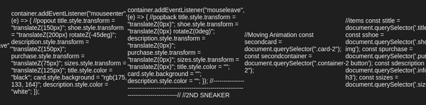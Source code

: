 <!DOCTYPE html>
<html lang="en" style="background-color: rgb(31, 31, 31); color: whitesmoke;">
<head>
    <meta charset="UTF-8">
    <meta http-equiv="X-UA-Compatible" content="IE=edge">
    <meta name="viewport" content="width=device-width, initial-scale=1.0">
    <link rel="stylesheet" href="style.css">
    <title>My Shoes</title>
</head>
  <style>
    *{
    margin: 0;
    padding: 0;
    box-sizing: border-box;
}
body {
    min-height: 100vh;
    font-family: "poppins", sans-serif;
    align-items: center;
    justify-content: center;
    display: flex;
    perspective: 1000px;
}
.logo{
    position:fixed;
    top: 0;
    width: 100%;
}
.logo img{
    margin-left: auto;
    margin-right: auto;
    width: 10rem;
    display: block; 
}
.container {
    width: 50%;
    display: flex;
    align-items: center;
    justify-content: center;
    background-color: rgb(114, 112, 111);
    border-bottom-right-radius: 50%;
    border-top-right-radius: 50%;
}
.card {
    transform-style: preserve-3d;
    min-height: 85vh;
    width: 25rem;
    padding: 0rem 5rem;
    box-shadow: 0 20px 20px rgba(255, 255, 255, 0.2), 0px 0px 50px 20px rgba(255, 255, 255, 0.2);
    border-radius: 10px;
    background-color: rgb(93, 110, 124);
}
.shoe {
    min-height: 35vh;
    display: flex;
    align-items: center;
    justify-content: center;
}
.shoe img {
    width: 15rem; 
    z-index: 2;
    transition: all 0.75s ease-out;
}
.circle {
    width: 13rem;
    height: 13rem;
    background: linear-gradient(
        to right,
        rgba(82, 88, 98, 0.75),
        rgba(248, 248, 248, 0.75)
    );
    position: absolute;
    border-radius: 50%;
    z-index: 1;
}
.info h1{
    font-size: 2.3rem;
    transition: all 0.75s ease-out;
}
.info h3{
    font-weight: lighter;
    font-size: 1.2rem;
    color: rgb(137, 150, 160);
    padding: 1rem 0rem;
    transition: all 0.75s ease-out;
}
.purchase button{
    width: 15rem;
    height: 2.8rem;
    background-color: transparent;
    border: white 3px solid;
    border-radius: 50px;
    color: rgb(255, 255, 255);
    font-weight: 1000;
    transition: all 0.3s ease;
}
.purchase button:hover{
    background-color: rgb(255, 255, 255);
    color: rgb(0, 0, 0);
    border: rgb(0, 0, 0) 3px solid;
    letter-spacing: 2px;
}
.sizes {
    transition: all 0.75s ease-out;
}
.sizes button{
    width: 3.5rem;
    margin-bottom: 10px;
    height: 2rem;
    border-radius: 35px;
}
button.active {
    background-color: rgb(135, 162, 175); 
    color: whitesmoke; 
    margin-top: 10px;
}

/* 2ND SNEAKER */

.container-2 {
    width: 50%;
    display: flex;
    flex-wrap: wrap;
    align-items: center;
    justify-content: center;
    background-color: rgb(114, 112, 111);
    border-bottom-left-radius: 50%;
    border-top-left-radius: 50%;
}
.card-2 {
    transform-style: preserve-3d;
    min-height: 85vh;
    width: 25rem;
    padding: 0rem 5rem;
    box-shadow: 0 20px 20px rgba(255, 255, 255, 0.2), 0px 0px 50px 20px rgba(255, 255, 255, 0.2);
    border-radius: 10px;
    background-color: rgb(93, 110, 124);
}
.shoe-2 {
    min-height: 35vh;
    display: flex;
    align-items: center;
    justify-content: center;
}
.shoe-2 img {
    width: 15rem; 
    z-index: 2;
    transition: all 0.75s ease-out;
}
.circle-2 {
    width: 13rem;
    height: 13rem;
    background: linear-gradient(
        to right,
        rgba(82, 88, 98, 0.75),
        rgba(248, 248, 248, 0.75)
    );
    position: absolute;
    border-radius: 50%;
    z-index: 1;
}
.info-2 h1{
    font-size: 2.3rem;
    transition: all 0.75s ease-out;
}
.info-2 h3{
    font-weight: lighter;
    font-size: 1.2rem;
    color: rgb(137, 150, 160);
    padding: 1rem 0rem;
    transition: all 0.75s ease-out;
}
.purchase-2 button{
    width: 15rem;
    height: 2.8rem;
    background-color: transparent;
    border: white 3px solid;
    border-radius: 50px;
    color: rgb(255, 255, 255);
    font-weight: 1000;
    transition: all 0.3s ease;
}
.purchase-2 button:hover{
    background-color: rgb(255, 255, 255);
    color: rgb(0, 0, 0);
    border: rgb(0, 0, 0) 3px solid;
    letter-spacing: 2px;
}
.sizes-2 {
    transition: all 0.75s ease-out;
}
.sizes-2 button{
    width: 3.5rem;
    margin-bottom: 10px;
    height: 2rem;
    border-radius: 35px;
}
button.active-2 {
    background-color: rgb(135, 162, 175); 
    color: whitesmoke; 
    margin-top: 10px;
}

</style>
<body>
    <header style="align-content: center;">
        <div class="logo">
            <img src="jordann.png" alt="logo">
        </div>
    </header>
    <!-- 1 SNEAKER -->
    <div class="container">
        <div class="card">
            <div class="shoe">
            <div class="circle"></div>
            <img src="j2.png" alt="Jordan">
            </div>
            <div class="info">
                <h1 class="title">Jordan x Dior Air</h1>
                <h3 >This is because naturally, some sizes are in much higher demand than others.</h3>
                <div class="sizes">
                    <button>39</button>
                    <button>40</button>
                    <button class="active">42</button>
                    <button>44</button>
                </div><br>
                <div class="purchase">
                    <button>Purchase</button>
                </div>
            </div>
        </div>
    </div>
    <!-- 2 SNEAKER -->
    <div class="container-2">
        <div class="card-2">
            <div class="shoe-2">
            <div class="circle-2"></div>
            <img src="jordan 1.png" alt="jordan">
            </div>
            <div class="info-2">
                <h1 class="title-2">Jordan 1 Mid Pink</h1>
                <h3 >This is because naturally, some sizes are in much higher demand than others.</h3>
                <div class="sizes-2">
                    <button>39</button>
                    <button class="active-2">40</button>
                    <button>42</button>
                    <button>44</button>
                </div><br>
                <div class="purchase-2">
                    <button>Purchase</button>
                </div>
            </div>
        </div>
    </div>

    <script>
    //Movement Animation happen
const card = document.querySelector('.card');
const container = document.querySelector('.container');
//items
const title = document.querySelector('.title');
const shoe = document.querySelector('.shoe img');
const purchase = document.querySelector('.purchase button');
const description = document.querySelector('.info h3');
const sizes = document.querySelector('.sizes');

//Moving Animation Event
container.addEventListener("mousemove", (e) => {
    let xAxis = (window.innerWidth / 2 - e.pageX) / 10;
    let yAxis = (window.innerHeight / 2 - e.pageY) / 10;
    card.style.transform = `rotateY(${xAxis}deg) rotateX(${yAxis}deg)`;
});

//Animation IN
container.addEventListener("mouseenter", (e) => {
    card.style.transition = none;
});

//Animation OUT
container.addEventListener("mouseleave", (e) => {
    card.style.transition = "all 0.5s ease"
    card.style.transform = `rotateY(0deg) rotateX(0deg)`;
});

container.addEventListener("mouseenter", (e) => {
    //popout
    title.style.transform = "translateZ(150px)";
    shoe.style.transform = "translateZ(200px) rotateZ(-45deg)";
    description.style.transform = "translateZ(150px)";
    purchase.style.transform = "translateZ(75px)";
    sizes.style.transform = "translateZ(125px)";
    title.style.color = "black";
    card.style.background = "rgb(175, 133, 164)";
    description.style.color = "white";
});

container.addEventListener("mouseleave", (e) => {
    //popback
    title.style.transform = "translateZ(0px)";
    shoe.style.transform = "translateZ(0px) rotateZ(0deg)";
    description.style.transform = "translateZ(0px)";
    purchase.style.transform = "translateZ(0px)";
    sizes.style.transform = "translateZ(0px)";
    title.style.color = "";
    card.style.background = "";
    description.style.color = "";
});
//-----------------------------------------------------------------------------------------------//
//2ND SNEAKER

//Moving Animation
const secondcard = document.querySelector(".card-2");
const secondcontainer = document.querySelector(".container-2");

//items
const stitle = document.querySelector('.title-2');
const sshoe = document.querySelector('.shoe-2 img');
const spurchase = document.querySelector('.purchase-2 button');
const sdescription = document.querySelector('.info-2 h3');
const ssizes = document.querySelector('.sizes-2');

//Moving Animation Event
secondcontainer.addEventListener("mousemove", (e) => {
    let xAxis = (window.innerWidth / 2 - e.pageX) / 10;
    let yAxis = (window.innerHeight / 2 - e.pageY) / 10;
    secondcard.style.transform = `rotateY(${xAxis}deg) rotateX(${yAxis}deg)`;
});

//Animation IN
secondcontainer.addEventListener("mouseenter", (e) => {
    secondcard.style.transition = none;
    
});

//Animation OUT
secondcontainer.addEventListener("mouseleave", (e) => {
    secondcard.style.transition = "all 0.5s ease";
    secondcard.style.transform = `rotateY(0deg) rotateX(0deg)`;
});

secondcontainer.addEventListener("mouseenter", (e) => {
    //popout
    stitle.style.transform = "translateZ(150px)";
    sshoe.style.transform = "translateZ(200px) rotateZ(-45deg)";
    sdescription.style.transform = "translateZ(150px)";
    spurchase.style.transform = "translateZ(75px)";
    ssizes.style.transform = "translateZ(125px)";
    stitle.style.color = "black";
    secondcard.style.background = "rgb(175, 133, 164)";
    sdescription.style.color = "white";
});

secondcontainer.addEventListener("mouseleave", (e) => {
    //popback
    stitle.style.transform = "translateZ(0px)";
    sshoe.style.transform = "translateZ(0px) rotateZ(0deg)";
    sdescription.style.transform = "translateZ(0px)";
    spurchase.style.transform = "translateZ(0px)";
    ssizes.style.transform = "translateZ(0px)";
    stitle.style.color = "";
    secondcard.style.background = "";
    sdescription.style.color = "";
});
//-----------------------------------------------------------------------------------------------//




    </script>
</body>
</html>
